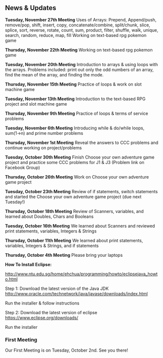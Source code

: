 ## News & Updates

**Tuesday, November 27th Meeting**
Uses of Arrays: Prepend, Append/push, remove/pop, shift, insert, copy, concatenate/combine, split/chunk, slice, splice, sort, reverse, rotate, count, sum, product, filter, shuffle, walk, unique, search, random, reduce, map, fill
Working on text-based rpg pokemon game

**Thursday, November 22th Meeting**
Working on text-based rpg pokemon game

**Tuesday, November 20th Meeting**
Introduction to arrays & using loops with the arrays. Problems included: print out only the odd numbers of an array, find the mean of the array, and finding the mode.

**Thursday, November 15th Meeting**
Practice of loops & work on slot machine game

**Tuesday, November 13th Meeting**
Introduction to the text-based RPG project and slot machine game

**Thursday, November 9th Meeting**
Practice of loops & terms of service problems

**Tuesday, November 6th Meeting**
Introducing while & do/while loops, sum(1->n) and prime number problems

**Thursday, November 1st Meeting**
Reveal the answers to CCC problems and continue working on project/problems

**Tuesday, October 30th Meeting**
Finish Choose your own adventure game project and practice some CCC problems for J1 & J3 (Problem link on Facebook Group)

**Thursday, October 26th Meeting**
Work on Choose your own adventure game project

**Tuesday, October 23th Meeting**
Review of if statements, switch statements and started the Choose your own adventure game project (due next Tuesday!)

**Thursday, October 18th Meeting**
Review of Scanners, variables, and learned about Doubles, Chars and Booleans

**Tuesday, October 16th Meeting**
We learned about Scanners and reviewed print statements, variables, Integers & Strings

**Thursday, October 11th Meeting**
We learned about print statements, variables, Integers & Strings, and if statements

**Thursday, October 4th Meeting**
Please bring your laptops

**How To Install Eclipse:**

http://www.ntu.edu.sg/home/ehchua/programming/howto/eclipsejava_howto.html

Step 1:
Download the latest version of the Java JDK<br>
http://www.oracle.com/technetwork/java/javase/downloads/index.html

Run the installer & follow instructions

Step 2: 
Download the latest version of eclipse<br>
https://www.eclipse.org/downloads/

Run the installer

### First Meeting

Our First Meeting is on Tuesday, October 2nd. See you there!


